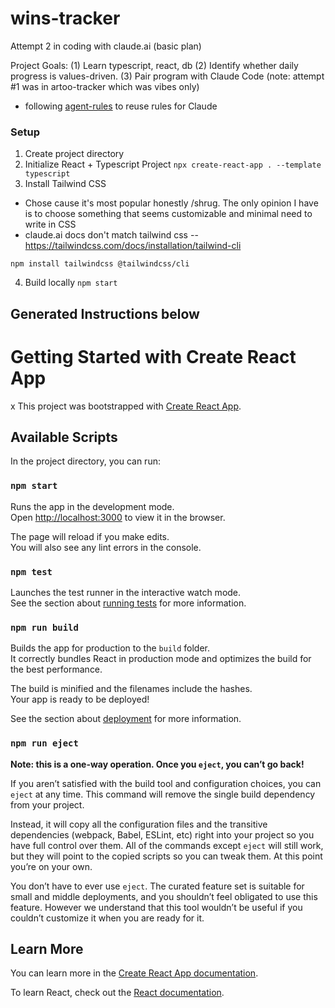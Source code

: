 # wins-tracker

Attempt 2 in coding with claude.ai (basic plan)

Project Goals:
(1) Learn typescript, react, db
(2) Identify whether daily progress is values-driven.
(3) Pair program with Claude Code (note: attempt #1 was in artoo-tracker which was vibes only)

- following [agent-rules](https://github.com/steipete/agent-rules) to reuse rules for Claude

### Setup

1. Create project directory
2. Initialize React + Typescript Project
   `npx create-react-app . --template typescript`
3. Install Tailwind CSS

- Chose cause it's most popular honestly /shrug. The only opinion I have is to choose something that seems customizable and minimal need to write in CSS
- claude.ai docs don't match tailwind css -- https://tailwindcss.com/docs/installation/tailwind-cli

```
npm install tailwindcss @tailwindcss/cli
```

4. Build locally
   `npm start`

## Generated Instructions below

# Getting Started with Create React App

x
This project was bootstrapped with [Create React App](https://github.com/facebook/create-react-app).

## Available Scripts

In the project directory, you can run:

### `npm start`

Runs the app in the development mode.\
Open [http://localhost:3000](http://localhost:3000) to view it in the browser.

The page will reload if you make edits.\
You will also see any lint errors in the console.

### `npm test`

Launches the test runner in the interactive watch mode.\
See the section about [running tests](https://facebook.github.io/create-react-app/docs/running-tests) for more information.

### `npm run build`

Builds the app for production to the `build` folder.\
It correctly bundles React in production mode and optimizes the build for the best performance.

The build is minified and the filenames include the hashes.\
Your app is ready to be deployed!

See the section about [deployment](https://facebook.github.io/create-react-app/docs/deployment) for more information.

### `npm run eject`

**Note: this is a one-way operation. Once you `eject`, you can’t go back!**

If you aren’t satisfied with the build tool and configuration choices, you can `eject` at any time. This command will remove the single build dependency from your project.

Instead, it will copy all the configuration files and the transitive dependencies (webpack, Babel, ESLint, etc) right into your project so you have full control over them. All of the commands except `eject` will still work, but they will point to the copied scripts so you can tweak them. At this point you’re on your own.

You don’t have to ever use `eject`. The curated feature set is suitable for small and middle deployments, and you shouldn’t feel obligated to use this feature. However we understand that this tool wouldn’t be useful if you couldn’t customize it when you are ready for it.

## Learn More

You can learn more in the [Create React App documentation](https://facebook.github.io/create-react-app/docs/getting-started).

To learn React, check out the [React documentation](https://reactjs.org/).
